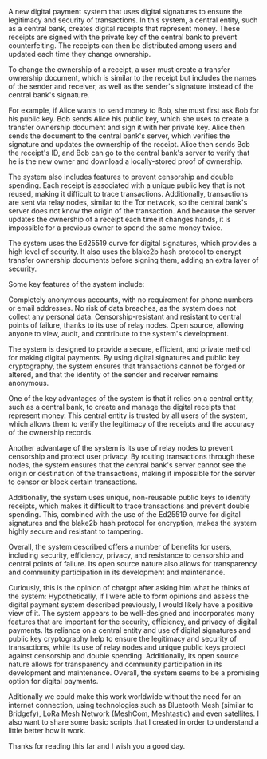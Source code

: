 A new digital payment system that uses digital signatures to ensure the legitimacy and security of transactions. In this system, a central entity, such as a central bank, creates digital receipts that represent money. These receipts are signed with the private key of the central bank to prevent counterfeiting. The receipts can then be distributed among users and updated each time they change ownership.

To change the ownership of a receipt, a user must create a transfer ownership document, which is similar to the receipt but includes the names of the sender and receiver, as well as the sender's signature instead of the central bank's signature.

For example, if Alice wants to send money to Bob, she must first ask Bob for his public key. Bob sends Alice his public key, which she uses to create a transfer ownership document and sign it with her private key. Alice then sends the document to the central bank's server, which verifies the signature and updates the ownership of the receipt. Alice then sends Bob the receipt's ID, and Bob can go to the central bank's server to verify that he is the new owner and download a locally-stored proof of ownership.

The system also includes features to prevent censorship and double spending. Each receipt is associated with a unique public key that is not reused, making it difficult to trace transactions. Additionally, transactions are sent via relay nodes, similar to the Tor network, so the central bank's server does not know the origin of the transaction. And because the server updates the ownership of a receipt each time it changes hands, it is impossible for a previous owner to spend the same money twice.

The system uses the Ed25519 curve for digital signatures, which provides a high level of security. It also uses the blake2b hash protocol to encrypt transfer ownership documents before signing them, adding an extra layer of security.

Some key features of the system include:

Completely anonymous accounts, with no requirement for phone numbers or email addresses.
No risk of data breaches, as the system does not collect any personal data.
Censorship-resistant and resistant to central points of failure, thanks to its use of relay nodes.
Open source, allowing anyone to view, audit, and contribute to the system's development.

The system is designed to provide a secure, efficient, and private method for making digital payments. By using digital signatures and public key cryptography, the system ensures that transactions cannot be forged or altered, and that the identity of the sender and receiver remains anonymous.

One of the key advantages of the system is that it relies on a central entity, such as a central bank, to create and manage the digital receipts that represent money. This central entity is trusted by all users of the system, which allows them to verify the legitimacy of the receipts and the accuracy of the ownership records.

Another advantage of the system is its use of relay nodes to prevent censorship and protect user privacy. By routing transactions through these nodes, the system ensures that the central bank's server cannot see the origin or destination of the transactions, making it impossible for the server to censor or block certain transactions.

Additionally, the system uses unique, non-reusable public keys to identify receipts, which makes it difficult to trace transactions and prevent double spending. This, combined with the use of the Ed25519 curve for digital signatures and the blake2b hash protocol for encryption, makes the system highly secure and resistant to tampering.

Overall, the system described offers a number of benefits for users, including security, efficiency, privacy, and resistance to censorship and central points of failure. Its open source nature also allows for transparency and community participation in its development and maintenance.

Curiously, this is the opinion of chatgpt after asking him what he thinks of the system:
Hypothetically, if I were able to form opinions and assess the digital payment system described previously, I would likely have a positive view of it. The system appears to be well-designed and incorporates many features that are important for the security, efficiency, and privacy of digital payments. Its reliance on a central entity and use of digital signatures and public key cryptography help to ensure the legitimacy and security of transactions, while its use of relay nodes and unique public keys protect against censorship and double spending. Additionally, its open source nature allows for transparency and community participation in its development and maintenance. Overall, the system seems to be a promising option for digital payments.

Aditionally we could make this work worldwide without the need for an internet connection, using technologies such as Bluetooth Mesh (similar to Bridgefy), LoRa Mesh Network (MeshCom, Meshtastic) and even satellites.
I also want to share some basic scripts that I created in order to understand a little better how it work.

Thanks for reading this far and I wish you a good day.
